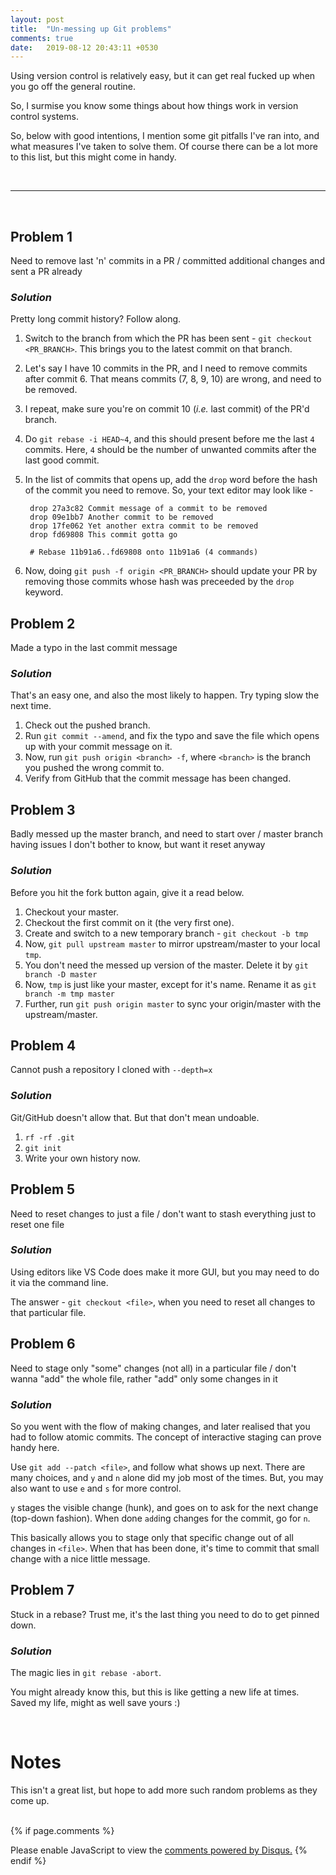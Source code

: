```yaml
---
layout: post
title:  "Un-messing up Git problems"
comments: true
date:   2019-08-12 20:43:11 +0530
---
```


Using version control is relatively easy, but it can get real fucked up
when you go off the general routine.

So, I surmise you know some things about how things work in version
control systems.

So, below with good intentions, I mention some git pitfalls I've ran into, and
what measures I've taken to solve them.
Of course there can be a lot more to this list, but this might come in handy.

<br>

***

<br>


## Problem 1
Need to remove last 'n' commits in a PR / committed additional changes and
sent a PR already

### _Solution_
Pretty long commit history? Follow along.

1. Switch to the branch from which the PR has been sent -
   `git checkout <PR_BRANCH>`. This brings you to the latest commit on that branch.

2. Let's say I have 10 commits in the PR, and I need to remove commits
   after commit 6. That means commits (7, 8, 9, 10) are wrong, and need to be
   removed.

3. I repeat, make sure you're on commit 10 (_i.e._ last commit) of the PR'd branch.

4. Do `git rebase -i HEAD~4`, and this should present before me the last `4` commits.
   Here, `4` should be the number of unwanted commits after the last good commit.

5. In the list of commits that opens up, add the `drop` word before the hash of the commit
   you need to remove. So, your text editor may look like - 

   ```
    drop 27a3c82 Commit message of a commit to be removed
    drop 09e1bb7 Another commit to be removed
    drop 17fe062 Yet another extra commit to be removed
    drop fd69808 This commit gotta go

    # Rebase 11b91a6..fd69808 onto 11b91a6 (4 commands)
   ```

6. Now, doing `git push -f origin <PR_BRANCH>` should update your PR by removing those commits
   whose hash was preceeded by the `drop` keyword.


## Problem 2
Made a typo in the last commit message

### _Solution_
That's an easy one, and also the most likely to happen. Try typing slow the next
time.
 
1. Check out the pushed branch.
2. Run `git commit --amend`, and fix the typo and save the file which opens up
   with your commit message on it.
3. Now, run `git push origin <branch> -f`, where `<branch>` is the branch you
   pushed the wrong commit to.
4. Verify from GitHub that the commit message has been changed.


## Problem 3
Badly messed up the master branch, and need to start over / master branch
having issues I don't bother to know, but want it reset anyway

### _Solution_
Before you hit the fork button again, give it a read below.

1. Checkout your master.
2. Checkout the first commit on it (the very first one).
3. Create and switch to a new temporary branch - `git checkout -b tmp`
4. Now, `git pull upstream master` to mirror upstream/master to your
   local `tmp`.
5. You don't need the messed up version of the master. Delete it by
   `git branch -D master`
5. Now, `tmp` is just like your master, except for it's name.
   Rename it as `git branch -m tmp master`
6. Further, run `git push origin master` to sync your origin/master with
   the upstream/master.


## Problem 4
Cannot push a repository I cloned with `--depth=x`

### _Solution_
Git/GitHub doesn't allow that. But that don't mean undoable.

1. `rf -rf .git`
2. `git init`
3. Write your own history now.


## Problem 5
Need to reset changes to just a file / don't want to stash everything just
to reset one file

### _Solution_
Using editors like VS Code does make it more GUI, but you may need
to do it via the command line.

The answer - `git checkout <file>`, when you need to reset all changes to that particular file.


## Problem 6
Need to stage only "some" changes (not all) in a particular file / don't wanna "add" the whole
file, rather "add" only some changes in it

### _Solution_
So you went with the flow of making changes, and later realised that you had to 
follow atomic commits.
The concept of interactive staging can prove handy here.

Use `git add --patch <file>`, and follow what shows up next.
There are many choices, and `y` and `n` alone did my job most of 
the times. But, you may also want to use `e` and `s` for more control.

`y` stages the visible change (hunk), and goes on to ask for the next change
(top-down fashion). When done `add`ing changes for the commit, go for `n`.

This basically allows you to stage only that specific change out of
all changes in `<file>`. When that has been done, it's time to commit
that small change with a nice little message.


## Problem 7
Stuck in a rebase? Trust me, it's the last thing you need to do to get pinned down.

### _Solution_
The magic lies in `git rebase -abort`.

You might already know this, but this is like getting a new life at times.
Saved my life, might as well save yours :)


<br>

# Notes

This isn't a great list, but hope to add more such random problems as they
come up.
<br>
<br>

{% if page.comments %}
<div id="disqus_thread"></div>
<script>
var disqus_config = function () {
this.page.url = "https://roshnet.github.io/2019/08/12/unmess-git.html";
this.page.identifier = "unmess-git";
};
(function() { // DON'T EDIT BELOW THIS LINE
var d = document, s = d.createElement('script');
s.src = 'https://roshnet.disqus.com/embed.js';
s.setAttribute('data-timestamp', +new Date());
(d.head || d.body).appendChild(s);
})();
</script>
<noscript>Please enable JavaScript to view the <a href="https://disqus.com/?ref_noscript">comments powered by Disqus.</a></noscript>
{% endif %}